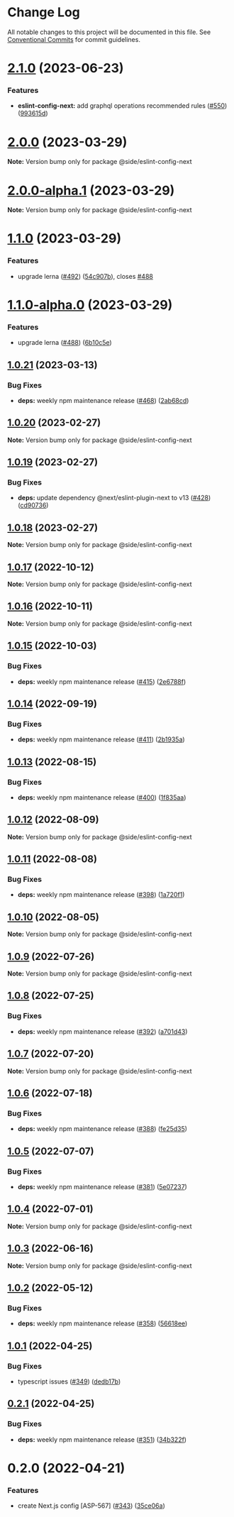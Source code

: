 # Change Log

All notable changes to this project will be documented in this file.
See [Conventional Commits](https://conventionalcommits.org) for commit guidelines.

# [2.1.0](https://github.com/reside-eng/lint-config/compare/@side/eslint-config-next@2.0.0...@side/eslint-config-next@2.1.0) (2023-06-23)

### Features

- **eslint-config-next:** add graphql operations recommended rules ([#550](https://github.com/reside-eng/lint-config/issues/550)) ([993615d](https://github.com/reside-eng/lint-config/commit/993615d07ad123d8ae55c03ca5e77aa4b0ce34ef))

# [2.0.0](https://github.com/reside-eng/lint-config/compare/@side/eslint-config-next@1.1.0...@side/eslint-config-next@2.0.0) (2023-03-29)

**Note:** Version bump only for package @side/eslint-config-next

# [2.0.0-alpha.1](https://github.com/reside-eng/lint-config/compare/@side/eslint-config-next@1.1.0...@side/eslint-config-next@2.0.0-alpha.1) (2023-03-29)

**Note:** Version bump only for package @side/eslint-config-next

# [1.1.0](https://github.com/reside-eng/lint-config/compare/@side/eslint-config-next@1.0.21...@side/eslint-config-next@1.1.0) (2023-03-29)

### Features

- upgrade lerna ([#492](https://github.com/reside-eng/lint-config/issues/492)) ([54c907b](https://github.com/reside-eng/lint-config/commit/54c907bc7d6dee491fbac3ecb9769284554785cf)), closes [#488](https://github.com/reside-eng/lint-config/issues/488)

# [1.1.0-alpha.0](https://github.com/reside-eng/lint-config/compare/@side/eslint-config-next@1.0.21...@side/eslint-config-next@1.1.0-alpha.0) (2023-03-29)

### Features

- upgrade lerna ([#488](https://github.com/reside-eng/lint-config/issues/488)) ([6b10c5e](https://github.com/reside-eng/lint-config/commit/6b10c5ea54a9e68f7e3b04499a48a85b704a93cc))

## [1.0.21](https://github.com/reside-eng/lint-config/compare/@side/eslint-config-next@1.0.20...@side/eslint-config-next@1.0.21) (2023-03-13)

### Bug Fixes

- **deps:** weekly npm maintenance release ([#468](https://github.com/reside-eng/lint-config/issues/468)) ([2ab68cd](https://github.com/reside-eng/lint-config/commit/2ab68cd8a2e8cc06899a50beccd99f2b3c9e8d7a))

## [1.0.20](https://github.com/reside-eng/lint-config/compare/@side/eslint-config-next@1.0.19...@side/eslint-config-next@1.0.20) (2023-02-27)

**Note:** Version bump only for package @side/eslint-config-next

## [1.0.19](https://github.com/reside-eng/lint-config/compare/@side/eslint-config-next@1.0.18...@side/eslint-config-next@1.0.19) (2023-02-27)

### Bug Fixes

- **deps:** update dependency @next/eslint-plugin-next to v13 ([#428](https://github.com/reside-eng/lint-config/issues/428)) ([cd90736](https://github.com/reside-eng/lint-config/commit/cd90736fb181b1dea0ff3f9270824af8706b174a))

## [1.0.18](https://github.com/reside-eng/lint-config/compare/@side/eslint-config-next@1.0.17...@side/eslint-config-next@1.0.18) (2023-02-27)

**Note:** Version bump only for package @side/eslint-config-next

## [1.0.17](https://github.com/reside-eng/lint-config/compare/@side/eslint-config-next@1.0.16...@side/eslint-config-next@1.0.17) (2022-10-12)

**Note:** Version bump only for package @side/eslint-config-next

## [1.0.16](https://github.com/reside-eng/lint-config/compare/@side/eslint-config-next@1.0.15...@side/eslint-config-next@1.0.16) (2022-10-11)

**Note:** Version bump only for package @side/eslint-config-next

## [1.0.15](https://github.com/reside-eng/lint-config/compare/@side/eslint-config-next@1.0.14...@side/eslint-config-next@1.0.15) (2022-10-03)

### Bug Fixes

- **deps:** weekly npm maintenance release ([#415](https://github.com/reside-eng/lint-config/issues/415)) ([2e6788f](https://github.com/reside-eng/lint-config/commit/2e6788f1d1a99b018345544bdef690a3faf13170))

## [1.0.14](https://github.com/reside-eng/lint-config/compare/@side/eslint-config-next@1.0.13...@side/eslint-config-next@1.0.14) (2022-09-19)

### Bug Fixes

- **deps:** weekly npm maintenance release ([#411](https://github.com/reside-eng/lint-config/issues/411)) ([2b1935a](https://github.com/reside-eng/lint-config/commit/2b1935a8f6a5a0f70df179d30b70d75c3f6fc6d7))

## [1.0.13](https://github.com/reside-eng/lint-config/compare/@side/eslint-config-next@1.0.12...@side/eslint-config-next@1.0.13) (2022-08-15)

### Bug Fixes

- **deps:** weekly npm maintenance release ([#400](https://github.com/reside-eng/lint-config/issues/400)) ([1f835aa](https://github.com/reside-eng/lint-config/commit/1f835aaefc0627c70f2258adf5de9612a1186a9e))

## [1.0.12](https://github.com/reside-eng/lint-config/compare/@side/eslint-config-next@1.0.11...@side/eslint-config-next@1.0.12) (2022-08-09)

**Note:** Version bump only for package @side/eslint-config-next

## [1.0.11](https://github.com/reside-eng/lint-config/compare/@side/eslint-config-next@1.0.10...@side/eslint-config-next@1.0.11) (2022-08-08)

### Bug Fixes

- **deps:** weekly npm maintenance release ([#398](https://github.com/reside-eng/lint-config/issues/398)) ([1a720f1](https://github.com/reside-eng/lint-config/commit/1a720f18e14545d58149ad2c8b63c4e12236e005))

## [1.0.10](https://github.com/reside-eng/lint-config/compare/@side/eslint-config-next@1.0.9...@side/eslint-config-next@1.0.10) (2022-08-05)

**Note:** Version bump only for package @side/eslint-config-next

## [1.0.9](https://github.com/reside-eng/lint-config/compare/@side/eslint-config-next@1.0.8...@side/eslint-config-next@1.0.9) (2022-07-26)

**Note:** Version bump only for package @side/eslint-config-next

## [1.0.8](https://github.com/reside-eng/lint-config/compare/@side/eslint-config-next@1.0.7...@side/eslint-config-next@1.0.8) (2022-07-25)

### Bug Fixes

- **deps:** weekly npm maintenance release ([#392](https://github.com/reside-eng/lint-config/issues/392)) ([a701d43](https://github.com/reside-eng/lint-config/commit/a701d432f93620b3f3c3e36ba4618f25523f4b02))

## [1.0.7](https://github.com/reside-eng/lint-config/compare/@side/eslint-config-next@1.0.6...@side/eslint-config-next@1.0.7) (2022-07-20)

**Note:** Version bump only for package @side/eslint-config-next

## [1.0.6](https://github.com/reside-eng/lint-config/compare/@side/eslint-config-next@1.0.5...@side/eslint-config-next@1.0.6) (2022-07-18)

### Bug Fixes

- **deps:** weekly npm maintenance release ([#388](https://github.com/reside-eng/lint-config/issues/388)) ([fe25d35](https://github.com/reside-eng/lint-config/commit/fe25d356faea911c7a59526d503df984c9b92443))

## [1.0.5](https://github.com/reside-eng/lint-config/compare/@side/eslint-config-next@1.0.4...@side/eslint-config-next@1.0.5) (2022-07-07)

### Bug Fixes

- **deps:** weekly npm maintenance release ([#381](https://github.com/reside-eng/lint-config/issues/381)) ([5e07237](https://github.com/reside-eng/lint-config/commit/5e07237d9942466e21d189facaf39187025996d9))

## [1.0.4](https://github.com/reside-eng/lint-config/compare/@side/eslint-config-next@1.0.3...@side/eslint-config-next@1.0.4) (2022-07-01)

**Note:** Version bump only for package @side/eslint-config-next

## [1.0.3](https://github.com/reside-eng/lint-config/compare/@side/eslint-config-next@1.0.2...@side/eslint-config-next@1.0.3) (2022-06-16)

**Note:** Version bump only for package @side/eslint-config-next

## [1.0.2](https://github.com/reside-eng/lint-config/compare/@side/eslint-config-next@1.0.1...@side/eslint-config-next@1.0.2) (2022-05-12)

### Bug Fixes

- **deps:** weekly npm maintenance release ([#358](https://github.com/reside-eng/lint-config/issues/358)) ([56618ee](https://github.com/reside-eng/lint-config/commit/56618ee2574fe9ae09cb524123b7cfe8068ac802))

## [1.0.1](https://github.com/reside-eng/lint-config/compare/@side/eslint-config-next@0.2.1...@side/eslint-config-next@1.0.1) (2022-04-25)

### Bug Fixes

- typescript issues ([#349](https://github.com/reside-eng/lint-config/issues/349)) ([dedb17b](https://github.com/reside-eng/lint-config/commit/dedb17b0415be86fbf27bbfca8ee2f3707316114))

## [0.2.1](https://github.com/reside-eng/lint-config/compare/@side/eslint-config-next@0.2.0...@side/eslint-config-next@0.2.1) (2022-04-25)

### Bug Fixes

- **deps:** weekly npm maintenance release ([#351](https://github.com/reside-eng/lint-config/issues/351)) ([34b322f](https://github.com/reside-eng/lint-config/commit/34b322f4f6f0d446a5abd935d76c3366b1d37ef4))

# 0.2.0 (2022-04-21)

### Features

- create Next.js config [ASP-567] ([#343](https://github.com/reside-eng/lint-config/issues/343)) ([35ce06a](https://github.com/reside-eng/lint-config/commit/35ce06a0fd0219c5d789f8da42c87364791bebbc))
